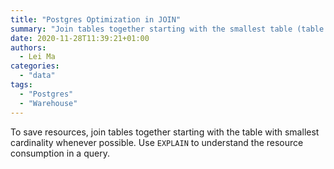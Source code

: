 ```yaml
---
title: "Postgres Optimization in JOIN"
summary: "Join tables together starting with the smallest table (table with less cardinality) speeds things up."
date: 2020-11-28T11:39:21+01:00
authors:
  - Lei Ma
categories:
  - "data"
tags:
  - "Postgres"
  - "Warehouse"
---
```



To save resources, join tables together starting with the table with smallest cardinality whenever possible. Use `EXPLAIN` to understand the resource consumption in a query.